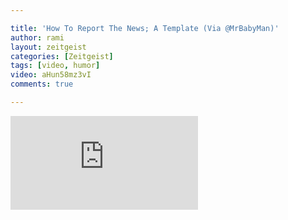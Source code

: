 ```yaml
---

title: 'How To Report The News; A Template (Via @MrBabyMan)'
author: rami
layout: zeitgeist 
categories: [Zeitgeist]
tags: [video, humor]
video: aHun58mz3vI 
comments: true

---
```


<div class="iframe-container">
  <iframe src="https://www.youtube-nocookie.com/embed/aHun58mz3vI" frameborder="0" allow="autoplay; encrypted-media" allowfullscreen></iframe>
</div>
